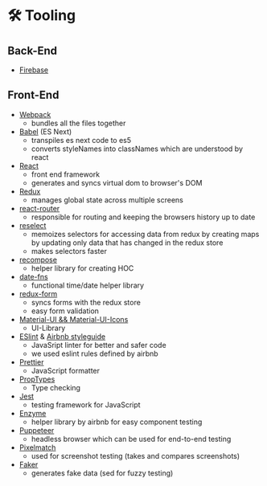 # 🛠 Tooling

##  Back-End
* [Firebase](https://firebase.google.com/)

## Front-End
* [Webpack](https://webpack.js.org/)
    * bundles all the files together
* [Babel](https://babeljs.io/) (ES Next)
    * transpiles es next code to es5
    * converts styleNames into classNames which are understood by react
* [React](https://reactjs.org/)
    * front end framework
    * generates and syncs virtual dom to browser's DOM  
* [Redux](https://redux.js.org/)
    * manages global state across multiple screens
* [react-router](https://github.com/ReactTraining/react-router)
    * responsible for routing and keeping the browsers history up to date
* [reselect](https://github.com/reactjs/reselect)
    * memoizes selectors for accessing data from redux by creating maps by updating only data that has changed in the redux store
    * makes selectors faster
* [recompose](https://github.com/acdlite/recompose)
    * helper library for creating HOC
* [date-fns](https://date-fns.org/)
    * functional time/date helper library
* [redux-form](https://github.com/erikras/redux-form/)
    * syncs forms with the redux store
    * easy form validation
* [Material-UI && Material-UI-Icons](https://material-ui-next.com/)
    * UI-Library
* [ESlint](https://eslint.org/) & [Airbnb styleguide](https://github.com/airbnb/javascript)
    * JavaSript linter for better and safer code
    * we used eslint rules defined by airbnb
* [Prettier](https://github.com/prettier/prettier)
    * JavaScript formatter
* [PropTypes](https://github.com/facebook/prop-types)
    * Type checking
* [Jest](https://facebook.github.io/jest/)
    * testing framework for JavaScript
* [Enzyme](https://github.com/airbnb/enzyme)
    * helper library by airbnb for easy component testing
* [Puppeteer](https://github.com/GoogleChrome/puppeteer)
    * headless browser which can be used for end-to-end testing
* [Pixelmatch](https://github.com/mapbox/pixelmatch)
    * used for screenshot testing (takes and compares screenshots)
* [Faker](https://github.com/stympy/faker)
    * generates fake data (sed for fuzzy testing)
